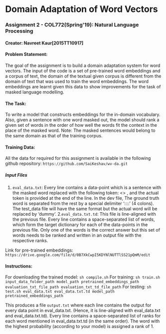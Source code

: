 # Domain Adaptation of Word Vectors
### Assignment 2 - COL772(Spring'19): Natural Language Processing
#### Creator: Navreet Kaur[2015TT10917]
 
#### Problem Statement:
The goal of the assignment is to build a domain adaptation system for word vectors. The input of the code is a set of pre-trained word embeddings and a corpus of text, the domain of the textual given corpus is different from the domain of text that was used to train the word embeddings. The word embeddings are learnt given this data to show improvements for the task of masked language modelling.

#### The Task:
To write a model that constructs embeddings for the in-domain vocabulary. Also, given a sentence with one word masked out, the model should rank a given set of words in the order of how well the words fit the context in the place of the masked word. 
Note: The masked sentences would belong to the same domain as that of the training corpus.

#### Training Data:
All the data for required for this assignment is available in the following github repository:
```https://github.com/SaiKeshav/wv-da.git```

##### Input Files
1. ```eval_data.txt```: Every line contains a data-point which is a sentence with the masked word replaced with the following token: <<target>> , and the actual token is provided at the end of the line. In the dev file, The ground truth word is separated from the rest by a special delimiter ‘::::’ (4 colons). The test_data file will have the same format but the actual word will be replaced by ‘dummy’.
 2.```eval_data.txt.td```: This file is line-aligned with the previous file. Every line contains a space-separated list of words, which form the target dictionary for each of the data-points in the previous file. Only one of the words is the correct answer but this set of words needs to be ranked and written in an output file with the respective ranks.

Link for pre-trained embeddings: ```https://drive.google.com/file/d/0B7XkCwpI5KDYNlNUTTlSS21pQmM/edit```

#### Instructions:
For downloading the trained model: ```sh compile.sh```
For training: ```sh train.sh input_data_folder_path model_path pretrained_embeddings_path evaluation_txt_file_path evaluation_txt_td_file_path```
For testing: ```sh test.sh eval_data.txt eval_data.txt.td model_path pretrained_embeddings_path```

This produces a file ```output.txt``` where each line contains the output for every data point in eval_data.txt. (Hence, it is line-aligned with eval_data.txt and eval_data.txt.td). Every line contains a space-separated list of ranks for each word mentioned in eval_data.txt.td (in the same order). The word with the highest probability (according to your model) is assigned a rank of 1.
